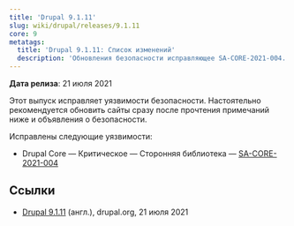 ```yaml
---
title: 'Drupal 9.1.11'
slug: wiki/drupal/releases/9.1.11
core: 9
metatags:
  title: 'Drupal 9.1.11: Список изменений'
  description: 'Обновления безопасности исправляющее SA-CORE-2021-004.'
---
```


**Дата релиза**: 21 июля 2021

Этот выпуск исправляет уязвимости безопасности. Настоятельно рекомендуется обновить сайты сразу после прочтения примечаний ниже и объявления о безопасности.

Исправлены следующие уязвимости:

- Drupal Core — Критическое — Сторонняя библиотека — [SA-CORE-2021-004](../../../../security/sa-core/2021-004/index.md)

## Ссылки

- [Drupal 9.1.11](https://www.drupal.org/project/drupal/releases/9.1.11) (англ.), drupal.org, 21 июля 2021
